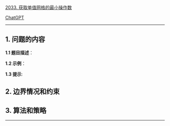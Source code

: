 [2033. 获取单值网格的最小操作数](https://leetcode.cn/problems/minimum-operations-to-make-a-uni-value-grid)

[ChatGPT](chat.openai.com)

---

## 1. 问题的内容
**1.1 题目描述**：

**1.2 示例**：

**1.3 提示**:

## 2. 边界情况和约束


## 3. 算法和策略

---

